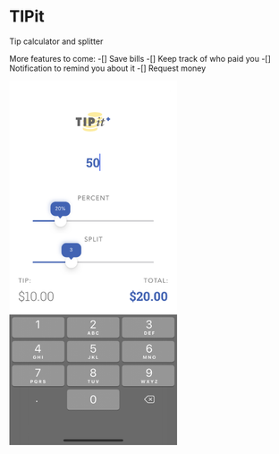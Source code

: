 # TIPit
  

Tip calculator and splitter  
  
More features to come:
-[] Save bills
-[] Keep track of who paid you
  -[] Notification to remind you about it
-[] Request money

  
<kbd>
  <img src="screenshot.png" width="300">
</kbd>  
